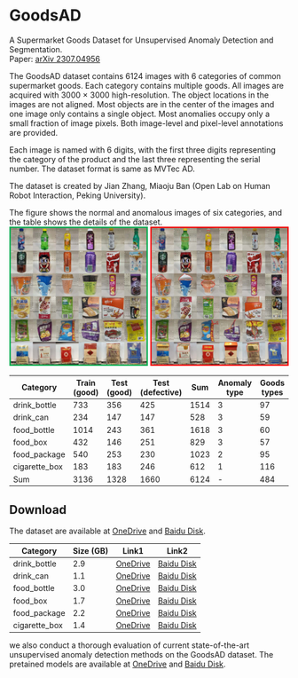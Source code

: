 # GoodsAD
A Supermarket Goods Dataset for Unsupervised Anomaly Detection and Segmentation.</br>
Paper: [arXiv 2307.04956](https://arxiv.org/abs/2307.04956v2)

The GoodsAD dataset contains 6124 images with 6 categories of common supermarket goods.  Each category contains multiple goods. All images are acquired with 3000 × 3000 high-resolution. The object locations in the images are not aligned. Most objects are in the center of the images and one image only contains a single object. Most anomalies occupy only a small fraction of image pixels. Both image-level and pixel-level annotations are provided.

Each image is named with 6 digits, with the first three digits representing the category of the product and the last three representing the serial number. The dataset format is same as MVTec AD.

The dataset is created by Jian Zhang, Miaoju Ban (Open Lab on Human Robot Interaction, Peking University).

The figure shows the normal and anomalous images of six categories, and the table shows the details of the dataset.
![overview](./dataset.jpg)

|  Category   | Train (good) | Test (good) | Test (defective) | Sum |Anomaly type| Goods types |
|  ----  | ----  | ----  | ----  | ----  | ----  |----  |
| drink_bottle  | 733 | 356 | 425 | 1514 | 3|97|
| drink_can  | 234 | 147 | 147 | 528 | 3|59|
| food_bottle | 1014|243|361|1618|3|60|
|food_box|432|146|251|829|3|57|
|food_package|540|253|230|1023|2|95|
|cigarette_box|183|183|246|612|1|116|
|Sum|3136|1328|1660|6124|-|484|

## Download
The dataset are available at [OneDrive](https://mailhfuteducn-my.sharepoint.com/:f:/g/personal/2015216892_mail_hfut_edu_cn/Eu1ap3oe4OJCmQSpr8ouc4UBFbCT6SQt3d_yCz3R0CgLfQ?e=3svFSB) and [Baidu Disk](https://pan.baidu.com/s/1TJ-0NDUJPWFl8IN8K-p2mw?pwd=go8y).
<!-- 提取码：go8y -->

|Category|Size (GB)|Link1|Link2|
|  ----  | ----  |----  |----  |
|drink_bottle|2.9|[OneDrive](https://mailhfuteducn-my.sharepoint.com/:u:/g/personal/2015216892_mail_hfut_edu_cn/EeoscD4PU4VAoaiTeeGyrgEBRXoibgXiRHACWdRily-i-w?e=YENamB)|[Baidu Disk](https://pan.baidu.com/s/1mnL14Sd5jTWVH7ueA-zStg?pwd=d6mr)|
|drink_can|1.1|[OneDrive](https://mailhfuteducn-my.sharepoint.com/:u:/g/personal/2015216892_mail_hfut_edu_cn/Efs7rgdmVWJKu_eW2RxgswIBr15PdwwoDPnftnLbbjAyAw?e=iMR6Q6)|[Baidu Disk](https://pan.baidu.com/s/1XOsr5Fs0bQ0Ak4_Rhs_aaA?pwd=kg2z)|
|food_bottle|3.0|[OneDrive](https://mailhfuteducn-my.sharepoint.com/:u:/g/personal/2015216892_mail_hfut_edu_cn/ESib3l3xt4NLqEjVq76MykUBqgLsLbeDnSeCMb8YAOKbzg?e=fQDecg)|[Baidu Disk](https://pan.baidu.com/s/1SPuPz6ukOZcIfWIBMg9YhA?pwd=6qrb)|
|food_box|1.7|[OneDrive](https://mailhfuteducn-my.sharepoint.com/:u:/g/personal/2015216892_mail_hfut_edu_cn/EbZlumiFMxZGi2cjIrE-IGYBxiRFEjEBNNZCCI6frPEQVg?e=rMDeRj)|[Baidu Disk](https://pan.baidu.com/s/1zLTB9jIx-UxgDOqFOezS_Q?pwd=m6y8)|
|food_package|2.2|[OneDrive](https://mailhfuteducn-my.sharepoint.com/:u:/g/personal/2015216892_mail_hfut_edu_cn/ETInGCW7EOBKoFmh31-Y8PkB17MKP_iaVOhGLRuWyU1EQA?e=vQMcW4)|[Baidu Disk](https://pan.baidu.com/s/183pAoz7pTPwWkv4jE0aPuw?pwd=j9nc)|
|cigarette_box|1.4|[OneDrive](https://mailhfuteducn-my.sharepoint.com/:u:/g/personal/2015216892_mail_hfut_edu_cn/EU2Lgyz64k1En435HtDAtVMB1GlzidKCUA_tFLUIr5Wq-g?e=ZxabJ7)|[Baidu Disk](https://pan.baidu.com/s/177e2KPZrU5Z1C2rbei0rTg?pwd=nj7a)|

 we also conduct a thorough evaluation of current state-of-the-art unsupervised anomaly detection methods on the GoodsAD dataset. The pretained models are available at [OneDrive](https://mailhfuteducn-my.sharepoint.com/:f:/g/personal/2015216892_mail_hfut_edu_cn/EoITUN0LyvFMpEYG2dteBPEB6OX7PH0FPn0Ar2kSlg-QaA?e=HRyXlb) and [Baidu Disk](https://pan.baidu.com/s/1z-IU2DbEHVa9jTEquNuXtw?pwd=a11j).
<!-- 提取码：a11j -->
